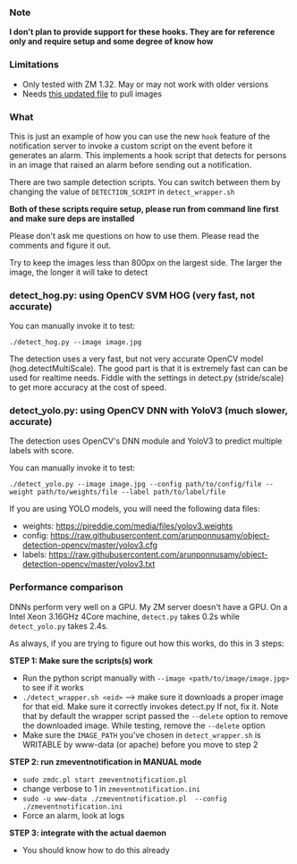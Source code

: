 ### Note

**I don't plan to provide support for these hooks. They are for reference only and require setup and some degree of know how**


### Limitations
 * Only tested with ZM 1.32. May or may not work with older versions
 * Needs [this updated file](https://github.com/ZoneMinder/zoneminder/blob/master/web/index.php) to pull images

### What
This is just an example of how you can use the new `hook` feature of the notification server
to invoke a custom script on the event before it generates an alarm. This implements a hook script that detects
for persons in an image that raised an alarm before sending out a notification. 

There are two sample detection scripts. You can switch between them by changing the value of
`DETECTION_SCRIPT` in `detect_wrapper.sh`

**Both of these scripts require setup, please run from command line first and 
make sure deps are installed**

Please don't ask me questions on how to use them. Please read the comments and figure it out.

Try to keep the images less than 800px on the largest side. The larger the image, the longer
it will take to detect

### detect_hog.py: using OpenCV SVM HOG (very fast, not accurate)

You can manually invoke it to test:

```
./detect_hog.py --image image.jpg
```

The detection uses a very fast, but not very accurate OpenCV model (hog.detectMultiScale). 
The good part is that it is extremely fast can can be used for realtime needs. 
Fiddle with the settings in detect.py (stride/scale) to get more accuracy at the cost of speed.

### detect_yolo.py:  using OpenCV DNN with YoloV3 (much slower, accurate)

The detection uses OpenCV's DNN module and YoloV3 to predict multiple labels with score.

You can manually invoke it to test:

```
./detect_yolo.py --image image.jpg --config path/to/config/file --weight path/to/weights/file --label path/to/label/file
```


If you are using YOLO models, you will need the following data files:
* weights: https://pjreddie.com/media/files/yolov3.weights
* config: https://raw.githubusercontent.com/arunponnusamy/object-detection-opencv/master/yolov3.cfg
* labels: https://raw.githubusercontent.com/arunponnusamy/object-detection-opencv/master/yolov3.txt


### Performance comparison

DNNs perform very well on a GPU. My ZM server doesn't have a GPU. 
On a Intel Xeon 3.16GHz 4Core machine, `detect.py` takes 0.2s while `detect_yolo.py` takes 2.4s. 


As always, if you are trying to figure out how this works, do this in 3 steps:

**STEP 1: Make sure the scripts(s) work**
- Run the python script manually with `--image <path/to/image/image.jpg>` to see if it works
- `./detect_wrapper.sh <eid>` --> make sure it downloads a proper image for that eid. Make sure it correctly invokes detect.py If not, fix it. Note that by default the wrapper script passed the `--delete` option to remove the downloaded image. While testing, remove the `--delete` option
- Make sure the `IMAGE_PATH` you've chosen in `detect_wrapper.sh` is WRITABLE by www-data (or apache) before you move to step 2

**STEP 2: run zmeventnotification in MANUAL mode**
* `sudo zmdc.pl start zmeventnotification.pl`
*  change verbose to 1 in `zmeventnotification.ini`
*  `sudo -u www-data ./zmeventnotification.pl  --config ./zmeventnotification.ini`
*  Force an alarm, look at logs

**STEP 3: integrate with the actual daemon**

* You should know how to do this already
